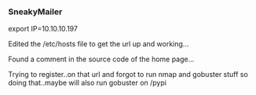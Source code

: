 ### SneakyMailer ###

export IP=10.10.10.197


Edited the /etc/hosts file to get the url up and working...

Found a comment in the source code of the home page...

<!-- need to add Register link to Sidebar for /pypi/register.php -->

Trying to register..on that url and forgot to run nmap and gobuster stuff so doing that..maybe will also run gobuster on /pypi